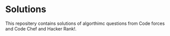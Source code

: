 # Solutions
This repositery contains solutions of algorthimc questions from Code forces and Code Chef and Hacker Rank!.
